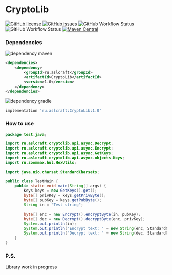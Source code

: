 # CryptoLib
[![GitHub license](https://img.shields.io/github/license/asl-std/CryptoLib?style=plastic)](https://github.com/asl-std/CryptoLib/blob/release/LICENSE)
[![GitHub issues](https://img.shields.io/github/issues/asl-std/CryptoLib?style=plastic)](https://github.com/asl-std/CryptoLib/issues)
![GitHub Workflow Status](https://img.shields.io/github/workflow/status/asl-std/CryptoLib/Build?style=plastic)
![GitHub Workflow Status](https://img.shields.io/github/workflow/status/asl-std/CryptoLib/Maven%20Central%20deploy?style=plastic)
[![Maven Central](https://img.shields.io/maven-central/v/ru.aslcraft/cryptolib.svg?label=Maven%20Central&style=plastic)](https://search.maven.org/search?q=g:%22ru.aslcraft%22%20AND%20a:%22cryptolib%22)


### Dependencies
![dependency maven](https://img.shields.io/badge/DEPENDENCY-Maven-C71A36?style=plastic&logo=apachemaven)
```xml
<dependencies>
    <dependency>
        <groupId>ru.aslcraft</groupId>
        <artifactId>CryptoLib</artifactId>
        <version>1.0</version>
    </dependency>
</dependencies>
```

![dependency gradle](https://img.shields.io/badge/DEPENDENCY-Gradle-02303A?style=plastic&logo=gradle)
```groovy
implementation 'ru.aslcraft:CryptoLib:1.0'
```

### How to use

```java
package test.java;

import ru.aslcraft.cryptolib.api.async.Decrypt;
import ru.aslcraft.cryptolib.api.async.Encrypt;
import ru.aslcraft.cryptolib.api.async.GetKeys;
import ru.aslcraft.cryptolib.api.async.objects.Keys;
import ru.zoommax.hul.HexUtils;

import java.nio.charset.StandardCharsets;

public class TestMain {
    public static void main(String[] args) {
        Keys keys = new GetKeys().get();
        byte[] privKey = keys.getPrivByte();
        byte[] pubKey = keys.getPubByte();
        String in = "Test string";

        byte[] enc = new Encrypt().encryptByte(in, pubKey);
        byte[] dec = new Decrypt().decryptByte(enc, privKey);
        System.out.println(in);
        System.out.println("Encrypt text: " + new String(enc, StandardCharsets.UTF_8));
        System.out.println("Decrypt text: " + new String(dec, StandardCharsets.UTF_8));
    }
}
```

### P.S.
Library work in progress